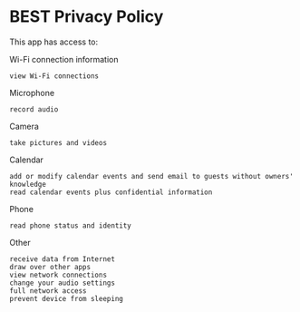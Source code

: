 # BEST Privacy Policy
This app has access to:

Wi-Fi connection information

    view Wi-Fi connections

Microphone

    record audio

Camera

    take pictures and videos

Calendar

    add or modify calendar events and send email to guests without owners' knowledge
    read calendar events plus confidential information

Phone

    read phone status and identity

Other

    receive data from Internet
    draw over other apps
    view network connections
    change your audio settings
    full network access
    prevent device from sleeping
